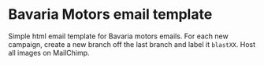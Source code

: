 # Bavaria Motors email template

Simple html email template for Bavaria motors emails.  For each new campaign, create a new branch off the last branch and label it `blastXX`.  Host all images on MailChimp.
